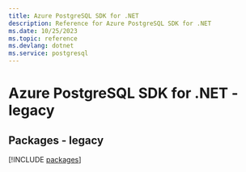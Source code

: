 ```yaml
---
title: Azure PostgreSQL SDK for .NET
description: Reference for Azure PostgreSQL SDK for .NET
ms.date: 10/25/2023
ms.topic: reference
ms.devlang: dotnet
ms.service: postgresql
---
```

# Azure PostgreSQL SDK for .NET - legacy
## Packages - legacy
[!INCLUDE [packages](postgresql-index.md)]